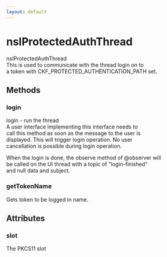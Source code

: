 ```yaml
---
layout: default
---
```


# nsIProtectedAuthThread #
  
nsIProtectedAuthThread  
 This is used to communicate with the thread login on to   
 a token with CKF_PROTECTED_AUTHENTICATION_PATH set.  
  

## Methods ##

### login ###
  
login - run the thread  
  A user interface implementing this interface needs to  
  call this method as soon as the message to the user is  
  displayed. This will trigger login operation. No user   
  cancellation is possible during login operation.  
  
  When the login is done, the observe method of @observer will  
  be called on the UI thread with a topic of "login-finished"  
  and null data and subject.  
  

### getTokenName ###
  
Gets token to be logged in name.  
  

## Attributes ##

### slot ###
  
The PKCS11 slot  
  
